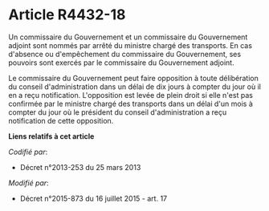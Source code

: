 # Article R4432-18

Un commissaire du Gouvernement et un commissaire du Gouvernement adjoint sont nommés par arrêté du ministre chargé des
transports. En cas d'absence ou d'empêchement du commissaire du Gouvernement, ses pouvoirs sont exercés par le commissaire du
Gouvernement adjoint. 

Le commissaire du Gouvernement  peut faire opposition à toute délibération du conseil d'administration dans un délai de dix
jours à compter du jour où il en a reçu notification. L'opposition est levée de plein droit si elle n'est pas confirmée par
le ministre chargé des transports dans un délai d'un mois à compter du jour où le président du conseil d'administration a
reçu notification de cette opposition.

**Liens relatifs à cet article**

_Codifié par_:

  - Décret n°2013-253 du 25 mars 2013

_Modifié par_:

  - Décret n°2015-873 du 16 juillet 2015 - art. 17
